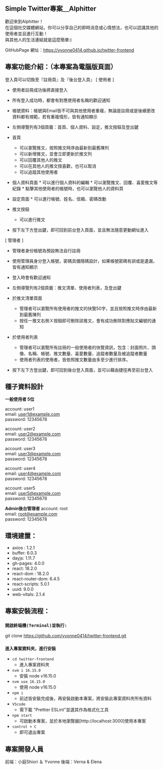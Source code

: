 ## Simple Twitter專案＿Alphitter  
歡迎來到Alphitter！  
在這個社交媒體網站，你可以分享自己的即時消息或心情想法，也可以認識其他的使用者並且進行互動！  
與其他人的生活連結就是這麼簡單:)  

GitHubPage 網址：https://yvonne0414.github.io/twitter-frontend

## 專案功能介紹：（本專案為電腦版頁面）
登入頁可以切換至『註冊頁』及『後台登入頁』
[ 使用者 ]
  * 使用者註冊成功後將直接登入
  * 所有登入成功時，都會有對應使用者名稱的歡迎通知
  * 帳號資料：帳號與Email皆不可與其他使用者重複，無論是註冊或是後續更改資料都有規範，若有重複情形，皆有通知顯示
  * 左側導覽列有3個頁籤：首頁、個人資料、設定，推文按鈕及登出鍵
  * 首頁
    * 可以瀏覽推文，按照推文時序由最新到最舊陳列
    * 可以新增推文，並會立即更新於推文列
    * 可以回覆其他人的推文
    * 可以在其他人的推文按喜歡，也可以取消
    * 可以追蹤其他使用者
  *  個人資料頁面
    * 可以進行個人資料的編輯
    * 可以瀏覽推文、回覆、喜愛推文等紀錄
    * 點擊其他使用者的帳號時，也可以瀏覽他人的資料頁
  *  設定頁面
    * 可以進行帳號、姓名、信箱、密碼改動
  * 推文按鈕
    * 可以進行推文

  * 按下左下方登出鍵，即可回到前台登入頁面，並且無法隨意更動網址進入

[ 管理者 ]
* 管理者身份帳號為預設無法自行註冊
* 使用管理員身分登入帳號，密碼具備隱碼設計，如果帳號密碼有誤或是遺漏，皆有通知顯示
* 登入時會有歡迎通知
* 左側導覽列有2個頁籤：推文清單、使用者列表，及登出鍵
* 於推文清單頁面
  * 管理者可以瀏覽所有使用者的推文的快覽50字，並且按照推文時序由最新到最舊陳列
  * 按任一推文右側Ｘ按鈕即可刪除該推文，會有成功刪除對應貼文編號的通知
* 於使用者列表
  * 管理者可以瀏覽所有註冊的一般使用者的快覽資訊，包含：封面照片、頭像、名稱、帳號、推文數量、喜愛數量、追蹤者數量及被追蹤者數量
  * 使用者列表的使用者，皆依照推文數量由多至少進行排序。

* 按下左下方登出鍵，即可回到後台登入頁面，並可以藉由捷徑再至前台登入

## 種子資料設計  
**一般使用者 5位** 

account: user1   
email: user1@example.com  
password: 12345678  

account: user2  
email: user2@example.com  
password: 12345678  

account: user3  
email: user3@example.com  
password: 12345678  

account: user4  
email: user4@example.com  
password: 12345678  

account: user5  
email: user5@example.com  
password: 12345678  

**Admin後台管理者**
account: root  
email: root@example.com  
password: 12345678  


## 環境建置：
 * axios : 1.2.1
 * buffer: 6.0.3
 * dayjs: 1.11.7
 * gh-pages: 4.0.0
 * react: 18.2.0
 * react-dom : 18.2.0
 * react-router-dom: 6.4.5
 * react-scripts: 5.0.1
 * uuid: 9.0.0
 * web-vitals: 2.1.4

## 專案安裝流程：

### `開啟終端機(Terminal)並執行:`
git clone https://github.com/yvonne0414/twitter-frontend.git

### `進入專案資料夾，進行安裝` 
* `cd twitter-frontend`
  * 進入專案資料夾
* `nvm i 16.15.0`
  * 安裝 node v16.15.0
* `nvm use 16.15.0`
  * 使用 node v16.15.0
* `npm i`
  * 前述皆安裝完成後，再安裝啟動本專案，將安裝此專案資料夾所有資料
* `VScode` 
  * 需下載 "Prettier ESLint"並選其作為格式化工具
* `npm start`
  * 可啟動本專案，並於本地瀏覽器[http://localhost:3000]使用本專案
* `control + C`
  * 即可退出專案


## 專案開發人員
前端：小庭Shiori ＆ Yvonne
後端：Verna & Elena